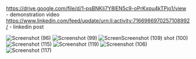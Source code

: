 https://drive.google.com/file/d/1-psBNKli7Y8lEN5c9-oPrKxpu4kTPjo1/view - demonstration video
https://www.linkedin.com/feed/update/urn:li:activity:7166986970257108992/ - linkedin post

![Screenshot (96)](https://github.com/ChamodS-1/Modern-Post-Sharing-Platform/assets/116129813/58e7a8ea-776b-4b8b-bc59-920cb9abc0c0)
![Screenshot (99)](https://github.com/ChamodS-1/Modern-Post-Sharing-Platform/assets/116129813/1886c169-afee-4fe8-8a59-984bc6a6d929)
![Screen![Screenshot (109)](https://github.com/ChamodS-1/Modern-Post-Sharing-Platform/assets/116129813/33b54782-9b51-4196-8df4-c65b81904713)
shot (100)](https://github.com/ChamodS-1/Modern-Post-Sharing-Platform/assets/116129813/8cc34b4a-ac7b-4d04-a564-d56dc73e0b32)
![Screenshot (115)](https://github.com/ChamodS-1/Modern-Post-Sharing-Platform/assets/116129813/c0f0401d-343f-4184-ad64-90cec5ab60f3)
![Screenshot (119)](https://github.com/ChamodS-1/Modern-Post-Sharing-Platform/assets/116129813/017e916e-2323-46dd-bf45-e6dd6522d0e6)
![Screenshot (106)](https://github.com/ChamodS-1/Modern-Post-Sharing-Platform/assets/116129813/8ea8f67b-917c-45e7-a1a9-94c976938269)
![Screenshot (117)](https://github.com/ChamodS-1/Modern-Post-Sharing-Platform/assets/116129813/2fb9e67f-7535-4931-886e-43fbe3aebfa4)



